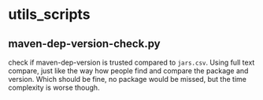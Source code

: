 # utils_scripts

## maven-dep-version-check.py
check if maven-dep-version is trusted compared to `jars.csv`.
Using full text compare, just like the way how people find and compare the package and version. Which should be fine, no package would be missed, but the time complexity is worse though.
